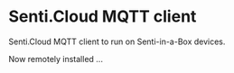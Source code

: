 # Senti.Cloud MQTT client

Senti.Cloud MQTT client to run on Senti-in-a-Box devices.

Now remotely installed ... 
